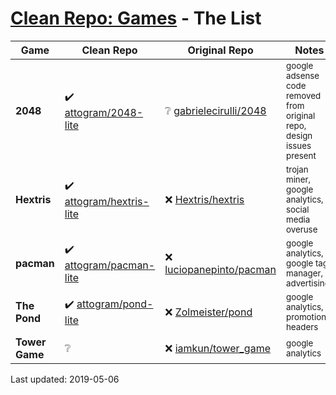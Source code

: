 # [Clean Repo: Games](https://github.com/attogram/clean-repo-games) - The List

Game | Clean Repo | Original Repo | Notes
---- | ---------- | ------------- | ------
**2048** | ✔️ [attogram/2048-lite](https://github.com/attogram/2048-lite) | ❔ [gabrielecirulli/2048](https://github.com/gabrielecirulli/2048) | <sub>google adsense code removed from original repo, design issues present</sub>
**Hextris** | ✔️ [attogram/hextris-lite](https://github.com/attogram/hextris-lite) | ❌ [Hextris/hextris](https://github.com/Hextris/hextris) |  <sub>trojan miner, google analytics, social media overuse</sub>
**pacman** | ✔️ [attogram/pacman-lite](https://github.com/attogram/pacman-lite) | ❌ [luciopanepinto/pacman](https://github.com/luciopanepinto/pacman) |  <sub>google analytics, google tag manager, advertising</sub>
**The Pond** | ✔️ [attogram/pond-lite](https://github.com/attogram/pond-lite) | ❌ [Zolmeister/pond](https://github.com/Zolmeister/pond) |  <sub>google analytics, promotional headers</small>
**Tower Game** | ❔ | ❌ [iamkun/tower_game](https://github.com/iamkun/tower_game) |  <sub>google analytics </sub>

Last updated: 2019-05-06
